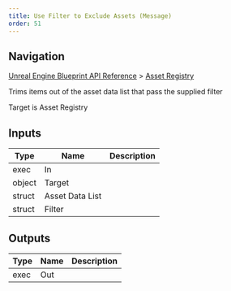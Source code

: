 ```yaml
---
title: Use Filter to Exclude Assets (Message)
order: 51
---
```

## Navigation

[Unreal Engine Blueprint API Reference](https://dev.epicgames.com/documentation/en-us/unreal-engine/BlueprintAPI) > [Asset Registry](https://dev.epicgames.com/documentation/en-us/unreal-engine/BlueprintAPI/AssetRegistry)

Trims items out of the asset data list that pass the supplied filter

Target is Asset Registry

## Inputs

| Type | Name | Description |
| --- | --- | --- |
| exec | In |  |
| object | Target |  |
| struct | Asset Data List |  |
| struct | Filter |  |

## Outputs

| Type | Name | Description |
| --- | --- | --- |
| exec | Out |  |
